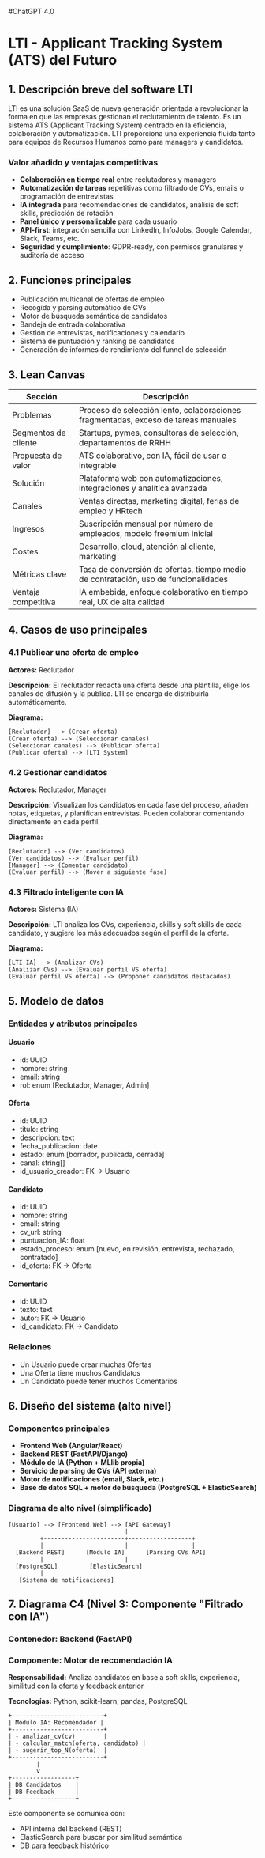 #ChatGPT 4.0
# LTI - Applicant Tracking System (ATS) del Futuro

## 1. Descripción breve del software LTI

LTI es una solución SaaS de nueva generación orientada a revolucionar la forma en que las empresas gestionan el reclutamiento de talento. Es un sistema ATS (Applicant Tracking System) centrado en la eficiencia, colaboración y automatización. LTI proporciona una experiencia fluida tanto para equipos de Recursos Humanos como para managers y candidatos.

### Valor añadido y ventajas competitivas

- **Colaboración en tiempo real** entre reclutadores y managers
- **Automatización de tareas** repetitivas como filtrado de CVs, emails o programación de entrevistas
- **IA integrada** para recomendaciones de candidatos, análisis de soft skills, predicción de rotación
- **Panel único y personalizable** para cada usuario
- **API-first**: integración sencilla con LinkedIn, InfoJobs, Google Calendar, Slack, Teams, etc.
- **Seguridad y cumplimiento**: GDPR-ready, con permisos granulares y auditoría de acceso

## 2. Funciones principales

- Publicación multicanal de ofertas de empleo
- Recogida y parsing automático de CVs
- Motor de búsqueda semántica de candidatos
- Bandeja de entrada colaborativa
- Gestión de entrevistas, notificaciones y calendario
- Sistema de puntuación y ranking de candidatos
- Generación de informes de rendimiento del funnel de selección

## 3. Lean Canvas

| Sección | Descripción |
|--------|------------|
| Problemas | Proceso de selección lento, colaboraciones fragmentadas, exceso de tareas manuales |
| Segmentos de cliente | Startups, pymes, consultoras de selección, departamentos de RRHH |
| Propuesta de valor | ATS colaborativo, con IA, fácil de usar e integrable |
| Solución | Plataforma web con automatizaciones, integraciones y analítica avanzada |
| Canales | Ventas directas, marketing digital, ferias de empleo y HRtech |
| Ingresos | Suscripción mensual por número de empleados, modelo freemium inicial |
| Costes | Desarrollo, cloud, atención al cliente, marketing |
| Métricas clave | Tasa de conversión de ofertas, tiempo medio de contratación, uso de funcionalidades |
| Ventaja competitiva | IA embebida, enfoque colaborativo en tiempo real, UX de alta calidad |

## 4. Casos de uso principales

### 4.1 Publicar una oferta de empleo

**Actores:** Reclutador

**Descripción:** El reclutador redacta una oferta desde una plantilla, elige los canales de difusión y la publica. LTI se encarga de distribuirla automáticamente.

**Diagrama:**
```
[Reclutador] --> (Crear oferta)
(Crear oferta) --> (Seleccionar canales)
(Seleccionar canales) --> (Publicar oferta)
(Publicar oferta) --> [LTI System]
```

### 4.2 Gestionar candidatos

**Actores:** Reclutador, Manager

**Descripción:** Visualizan los candidatos en cada fase del proceso, añaden notas, etiquetas, y planifican entrevistas. Pueden colaborar comentando directamente en cada perfil.

**Diagrama:**
```
[Reclutador] --> (Ver candidatos)
(Ver candidatos) --> (Evaluar perfil)
[Manager] --> (Comentar candidato)
(Evaluar perfil) --> (Mover a siguiente fase)
```

### 4.3 Filtrado inteligente con IA

**Actores:** Sistema (IA)

**Descripción:** LTI analiza los CVs, experiencia, skills y soft skills de cada candidato, y sugiere los más adecuados según el perfil de la oferta.

**Diagrama:**
```
[LTI IA] --> (Analizar CVs)
(Analizar CVs) --> (Evaluar perfil VS oferta)
(Evaluar perfil VS oferta) --> (Proponer candidatos destacados)
```

## 5. Modelo de datos

### Entidades y atributos principales

#### Usuario
- id: UUID
- nombre: string
- email: string
- rol: enum [Reclutador, Manager, Admin]

#### Oferta
- id: UUID
- titulo: string
- descripcion: text
- fecha_publicacion: date
- estado: enum [borrador, publicada, cerrada]
- canal: string[]
- id_usuario_creador: FK -> Usuario

#### Candidato
- id: UUID
- nombre: string
- email: string
- cv_url: string
- puntuacion_IA: float
- estado_proceso: enum [nuevo, en revisión, entrevista, rechazado, contratado]
- id_oferta: FK -> Oferta

#### Comentario
- id: UUID
- texto: text
- autor: FK -> Usuario
- id_candidato: FK -> Candidato

### Relaciones
- Un Usuario puede crear muchas Ofertas
- Una Oferta tiene muchos Candidatos
- Un Candidato puede tener muchos Comentarios

## 6. Diseño del sistema (alto nivel)

### Componentes principales

- **Frontend Web (Angular/React)**
- **Backend REST (FastAPI/Django)**
- **Módulo de IA (Python + MLlib propia)**
- **Servicio de parsing de CVs (API externa)**
- **Motor de notificaciones (email, Slack, etc.)**
- **Base de datos SQL + motor de búsqueda (PostgreSQL + ElasticSearch)**

### Diagrama de alto nivel (simplificado)
```
[Usuario] --> [Frontend Web] --> [API Gateway]
                                 |
         +-----------------------+------------------+
         |                       |                  |
  [Backend REST]      [Módulo IA]      [Parsing CVs API]
         |                       |
  [PostgreSQL]         [ElasticSearch]
         |
   [Sistema de notificaciones]
```

## 7. Diagrama C4 (Nivel 3: Componente "Filtrado con IA")

### Contenedor: Backend (FastAPI)
### Componente: Motor de recomendación IA

**Responsabilidad:** Analiza candidatos en base a soft skills, experiencia, similitud con la oferta y feedback anterior

**Tecnologías:** Python, scikit-learn, pandas, PostgreSQL

```
+--------------------------+
| Módulo IA: Recomendador |
+--------------------------+
| - analizar_cv(cv)        |
| - calcular_match(oferta, candidato) |
| - sugerir_top_N(oferta)  |
+--------------------------+
        |
        v
+------------------+
| DB Candidatos    |
| DB Feedback      |
+------------------+
```

Este componente se comunica con:
- API interna del backend (REST)
- ElasticSearch para buscar por similitud semántica
- DB para feedback histórico
